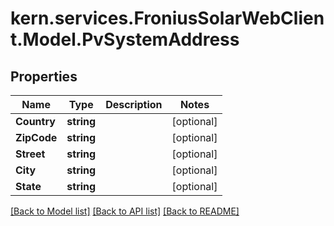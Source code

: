 # kern.services.FroniusSolarWebClient.Model.PvSystemAddress

## Properties

Name | Type | Description | Notes
------------ | ------------- | ------------- | -------------
**Country** | **string** |  | [optional] 
**ZipCode** | **string** |  | [optional] 
**Street** | **string** |  | [optional] 
**City** | **string** |  | [optional] 
**State** | **string** |  | [optional] 

[[Back to Model list]](../README.md#documentation-for-models) [[Back to API list]](../README.md#documentation-for-api-endpoints) [[Back to README]](../README.md)

